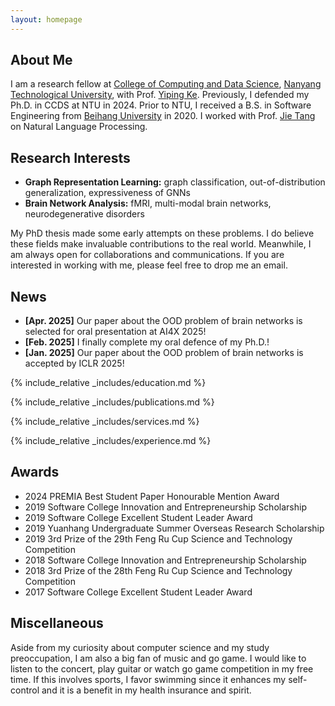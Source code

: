 ```yaml
---
layout: homepage
---
```


## About Me

I am a research fellow at [College of Computing and Data Science](https://www.ntu.edu.sg/computing), [Nanyang Technological University](https://www.ntu.edu.sg/), with Prof. [Yiping Ke](https://keyiping.wixsite.com/index). Previously, I defended my Ph.D. in CCDS at NTU in 2024. 
Prior to NTU, I received a B.S. in Software Engineering from [Beihang University](https://www.buaa.edu.cn) in 2020. I worked with Prof. [Jie Tang](http://keg.cs.tsinghua.edu.cn/jietang/) on Natural Language Processing. 

## Research Interests

- **Graph Representation Learning:** graph classification, out-of-distribution generalization, expressiveness of GNNs
- **Brain Network Analysis:** fMRI, multi-modal brain networks, neurodegenerative disorders

My PhD thesis made some early attempts on these problems. I do believe these fields make invaluable contributions to the real world. Meanwhile, I am always open for collaborations and communications. If you are interested in working with me, please feel free to drop me an email.

## News

- **[Apr. 2025]** Our paper about the OOD problem of brain networks is selected for oral presentation at AI4X 2025!
- **[Feb. 2025]** I finally complete my oral defence of my Ph.D.!
- **[Jan. 2025]** Our paper about the OOD problem of brain networks is accepted by ICLR 2025!

{% include_relative _includes/education.md %}

{% include_relative _includes/publications.md %}

{% include_relative _includes/services.md %}

{% include_relative _includes/experience.md %}

## Awards

- 2024   PREMIA Best Student Paper Honourable Mention Award
- 2019   Software College Innovation and Entrepreneurship Scholarship
- 2019   Software College Excellent Student Leader Award
- 2019   Yuanhang Undergraduate Summer Overseas Research Scholarship
- 2019   3rd Prize of the 29th Feng Ru Cup Science and Technology Competition
- 2018   Software College Innovation and Entrepreneurship Scholarship
- 2018   3rd Prize of the 28th Feng Ru Cup Science and Technology Competition
- 2017   Software College Excellent Student Leader Award


## Miscellaneous

Aside from my curiosity about computer science and my study preoccupation, I am also a big fan of music and go game. I would like to listen to the concert, play guitar or watch go game competition in my free time. If this involves sports, I favor swimming since it enhances my self-control and it is a benefit in my health insurance and spirit.